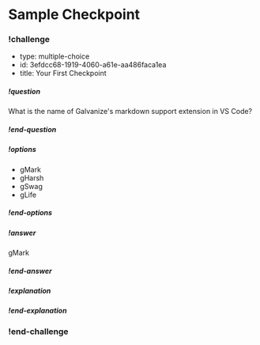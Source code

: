 # Sample Checkpoint

<!--BEGIN CHALLENGE-->

### !challenge

* type: multiple-choice
* id: 3efdcc68-1919-4060-a61e-aa486faca1ea
* title: Your First Checkpoint

##### !question

What is the name of Galvanize's markdown support extension in VS Code?

##### !end-question

##### !options

* gMark
* gHarsh
* gSwag
* gLife

##### !end-options

##### !answer

gMark

##### !end-answer

##### !explanation

##### !end-explanation

### !end-challenge

<!--END CHALLENGE-->

